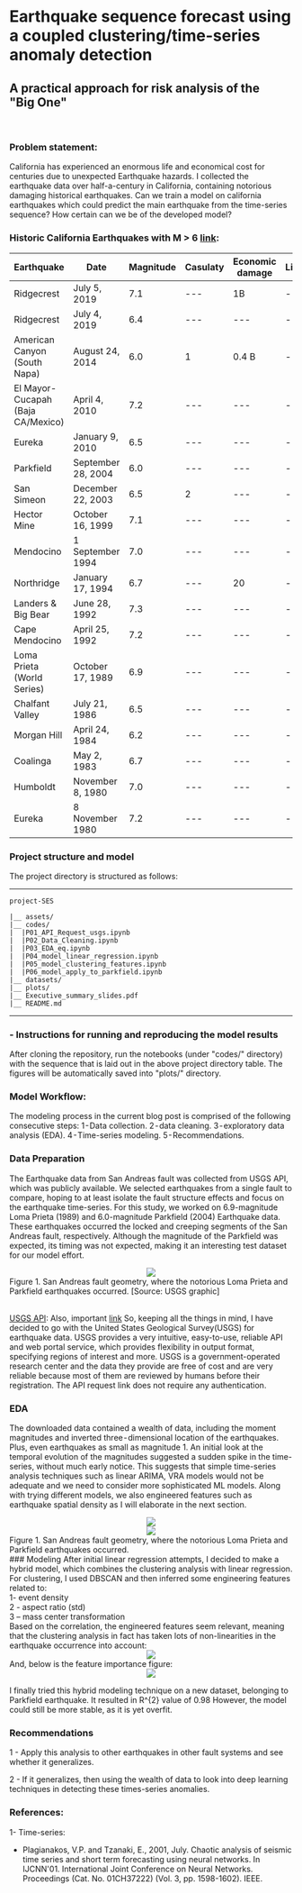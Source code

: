 # Earthquake sequence forecast using a coupled clustering/time-series anomaly detection
## A practical approach for risk analysis of the "Big One"
<br>

### Problem statement:

California has experienced an enormous life and economical cost for centuries due to unexpected Earthquake hazards. I collected the earthquake data over half-a-century in California, containing notorious damaging historical earthquakes. Can we train a model on california earthquakes which could predict the main earthquake from the time-series sequence? How certain can we be of the developed model?

### Historic California Earthquakes with M > 6 [link](https://scedc.caltech.edu/significant/chron-index.html):

| Earthquake | Date | Magnitude | Casulaty | Economic damage | Link |
| --- | --- | --- | --- | --- | --- |
| Ridgecrest | July 5, 2019 | 7.1| --- | 1B | --- |
| Ridgecrest | July 4, 2019 | 6.4| --- | --- | --- |
| American Canyon (South Napa) | August 24, 2014 | 6.0| 1 | 0.4 B | --- |
| El Mayor-Cucapah (Baja CA/Mexico) | April 4, 2010 | 7.2 | --- | --- | --- |
| Eureka | January 9, 2010 | 6.5 | --- | --- | --- |
| Parkfield | September 28, 2004 | 6.0 | --- | --- | --- |
| San Simeon | December 22, 2003 | 6.5 | 2 | --- | --- |
| Hector Mine  | October 16, 1999 | 7.1 | --- | --- | --- |
| Mendocino | 1 September 1994 | 7.0 | --- | --- | --- |
| Northridge | January 17, 1994 | 6.7 | --- | 20 | --- |
| Landers & Big Bear | June 28, 1992 | 7.3 | --- | --- | --- |
| Cape Mendocino | April 25, 1992 | 7.2 | --- | --- | --- |
| Loma Prieta (World Series) | October 17, 1989 | 6.9 | --- | --- | --- |
| Chalfant Valley | July 21, 1986 | 6.5 | --- | --- | --- |
| Morgan Hill  | April 24, 1984 | 6.2 | --- | --- | --- |
| Coalinga | May 2, 1983 | 6.7 | --- | --- | --- |
| Humboldt | November 8, 1980 | 7.0 | --- | --- | --- |
| Eureka | 8 November 1980 | 7.2 | --- | --- | --- |

### Project structure and model 
The project directory is structured as follows:

---
```
project-SES
    
|__ assets/
|__ codes/
|  |P01_API_Request_usgs.ipynb
|  |P02_Data_Cleaning.ipynb
|  |P03_EDA_eq.ipynb
|  |P04_model_linear_regression.ipynb
|  |P05_model_clustering_features.ipynb
|  |P06_model_apply_to_parkfield.ipynb
|__ datasets/
|__ plots/
|__ Executive_summary_slides.pdf
|__ README.md
```
---

### - Instructions for running and reproducing the model results
After cloning the repository, run the notebooks (under "codes/" directory) with the sequence that is laid out in the above project directory table. The figures will be automatically saved into "plots/" directory.

### Model Workflow:
The modeling process in the current blog post is comprised of the following consecutive steps: 1 - Data collection. 2 - data cleaning. 3 - exploratory data analysis (EDA). 4 - Time-series modeling. 5 - Recommendations.<br>


### Data Preparation

The Earthquake data from San Andreas fault was collected from USGS API, which was publicly available. We selected earthquakes from a single fault to compare, hoping to at least isolate the fault structure effects and focus on the earthquake time-series. For this study, we worked on 6.9-magnitude Loma Prieta (1989) and 6.0-magnitude Parkfield (2004) Earthquake data. These earthquakes occurred the locked and creeping segments of the San Andreas fault, respectively. Although the magnitude of the Parkfield was expected, its timing was not expected, making it an interesting test dataset for our model effort.

<div style="text-align:center"><img src="assets/San_Andreas.png" /></div>
Figure 1. San Andreas fault geometry, where the notorious Loma Prieta and Parkfield earthquakes occurred. [Source: USGS graphic]<br><br>


[USGS API](https://earthquake.usgs.gov/fdsnws/event/1/#methods): Also, important [link](https://earthquake.usgs.gov/data/comcat/data-eventterms.php#rms)
So, keeping all the things in mind, I have decided to go with the United States Geological Survey(USGS) for earthquake data. USGS provides a very intuitive, easy-to-use, reliable API and web portal service, which provides flexibility in output format, specifying regions of interest and more. USGS is a government-operated research center and the data they provide are free of cost and are very reliable because most of them are reviewed by humans before their registration. The API request link does not require any authentication.
### EDA

The downloaded data contained a wealth of data, including the moment magnitudes and inverted three - dimensional location of the earthquakes. Plus, even earthquakes as small as magnitude 1. An initial look at the temporal evolution of the magnitudes suggested a sudden spike in the time-series, without much early notice. This suggests that simple time-series analysis techniques such as linear ARIMA, VRA models would not be adequate and we need to consider more sophisticated ML models. Along with trying different models, we also engineered features such as earthquake spatial density as I will elaborate in the next section.

<div style="text-align:center"><img src="plots/EDA_long_lat.png" /></div>

<div style="text-align:center"><img src="plots/EDA_depth_lat.png" /></div>
Figure 1. San Andreas fault geometry, where the notorious Loma Prieta and Parkfield earthquakes occurred. <br>
### Modeling
After initial linear regression attempts, I decided to make a hybrid model, which combines the clustering analysis with linear regression. For clustering, I used DBSCAN and then inferred some engineering features related to:<br>
1- event density<br>
2 - aspect ratio (std)<br>
3 – mass center transformation<br>
Based on the correlation, the engineered features seem relevant, meaning that the clustering analysis in fact has taken lots of non-linearities in the earthquake occurrence into account:
<div style="text-align:center"><img src="plots/EDA_corr_plots.png" /></div>
And, below is the feature importance figure:
<div style="text-align:center"><img src="plots/features.png" /></div>

I finally tried this hybrid modeling technique on a new dataset, belonging to Parkfield earthquake. It resulted in R^{2} value of 0.98 However, the model could still be more stable, as it is yet overfit.
### Recommendations
1 - Apply this analysis to other earthquakes in other fault systems and see whether it generalizes.

2 - If it generalizes, then using the wealth of data to look into deep learning techniques in detecting these times-series anomalies.<br>
### References:
1- Time-series:
- Plagianakos, V.P. and Tzanaki, E., 2001, July. Chaotic analysis of seismic time series and short term forecasting using neural networks. In IJCNN'01. International Joint Conference on Neural Networks. Proceedings (Cat. No. 01CH37222) (Vol. 3, pp. 1598-1602). IEEE.
